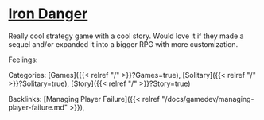 # [Iron Danger](https://store.steampowered.com/app/899310/Iron_Danger/)

Really cool strategy game with a cool story.
Would love it if they made a sequel and/or expanded it into a bigger RPG with
more customization.

Feelings:

Categories: [Games]({{< relref "/" >}}?Games=true),
[Solitary]({{< relref "/" >}}?Solitary=true),
[Story]({{< relref "/" >}}?Story=true)

Backlinks: [Managing Player Failure]({{< relref "/docs/gamedev/managing-player-failure.md" >}}), 
